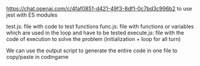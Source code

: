 https://chat.openai.com/c/4faf0851-d421-49f3-8df1-0c7bd3c996b2 to use jest with ES modules

test.js: file with code to test functions
func.js: file with functions or variables which are used in the loop and have to be tested
execute.js: file with the code of execution to solve the problem (initialization + loop for all turn)

We can use the output script to generate the entire code in one file to copy/paste in codingame